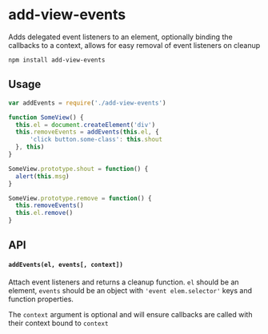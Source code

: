 # add-view-events

Adds delegated event listeners to an element, optionally binding the callbacks to a context, allows for easy removal of event listeners on cleanup

```
npm install add-view-events
```

## Usage

```javascript
var addEvents = require('./add-view-events')

function SomeView() {
  this.el = document.createElement('div')
  this.removeEvents = addEvents(this.el, {
      'click button.some-class': this.shout
  }, this)
}

SomeView.prototype.shout = function() {
  alert(this.msg)
}

SomeView.prototype.remove = function() {
  this.removeEvents()
  this.el.remove()
}
```

## API

#### `addEvents(el, events[, context])`

Attach event listeners and returns a cleanup function. `el` should be an element, `events` should be an object with `'event elem.selector'` keys and function properties.

The `context` argument is optional and will ensure callbacks are called with their context bound to `context`

